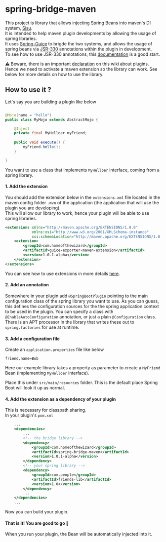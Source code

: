 ﻿# spring-bridge-maven

This project is library that allows injecting Spring Beans into maven's DI system, [Sisu](https://eclipse.dev/sisu/).   
It is intended to help maven plugin developments by allowing the usage of spring libraries.  
It uses [Spring-Guice](https://github.com/spring-projects/spring-guice) to brigde the two systems, and allows the usage of spring beans via [JSR-330](https://maven.apache.org/maven-jsr330.html) annotations within the plugin in development.   
To see how to use JSR-330 annotations, this [documentation](https://eclipse-sisu.github.io/sisu-project/plexus/index.html) is a good start.  
  
:warning: Beware, there is an important [declaration](https://eclipse-sisu.github.io/sisu-project/plexus/index.html#custombinding) on this wiki about plugins. Hence we need to activate a maven extension so the library can work. See below for more details on how to use the library.  

## How to use it ?

Let's say you are building a plugin like below
```java

@Mojo(name = "hello")
public class MyMojo extends AbstractMojo {

    @Inject
    private final MyHelloer myFriend;
    
    public void execute() {
        myFriend.hello();
    }

}
```

You want to use a class that implements `MyHelloer` interface, coming from a spring library.

#### 1. Add the extension
You should add the extension below in the `extensions.xml` file located in the maven config folder `.mvn` of the application (the application that will use the plugin you are developing).  
This will allow our library to work, hence your plugin will be able to use spring libraries.
```xml
<extensions xmlns="http://maven.apache.org/EXTENSIONS/1.0.0"
            xmlns:xsi="http://www.w3.org/2001/XMLSchema-instance"
            xsi:schemaLocation="http://maven.apache.org/EXTENSIONS/1.0.0 http://maven.apache.org/xsd/core-extensions-1.0.0.xsd">
    <extension>
        <groupId>com.homeofthewizard</groupId>
        <artifactId>guice-exporter-maven-extension</artifactId>
        <version>1.0.1-alpha</version>
    </extension>
</extensions>
```
You can see how to use extensions in more details [here](https://maven.apache.org/guides/mini/guide-using-extensions.html).  
  
#### 2. Add an annotation
Somewhere in your plugin add `@SpringBootPlugin` pointing to the main configuration class of the spring library you want to use. As you can guess, this defines the configuration sources for the the spring application context to be used in the plugin. You can specify a class with `@EnableAutoConfiguration` annotation, or just a plain `@Configuration` class. There is an APT processor in the library that writes these out to `spring.factories` for use at runtime.

#### 3. Add a configuration file

Create an `application.properties` file like below
```properties
friend.name=Bob
```
Here our example library takes a property as parameter to create a `MyFriend` Bean (implementing `MyHelloer` interface).  

Place this under `src/main/resources` folder. This is the default place Spring Boot will look it up as normal.

#### 4. Add the extension as a dependency of your plugin
This is necessary for classpath sharing.  
In your plugin's `pom.xml`  
```xml
    ...
    <dependencies>
        ...
        <!-- the bridge library -->
        <dependency>
            <groupId>com.homeofthewizard</groupId>
            <artifactId>spring-bridge-maven</artifactId>
            <version>1.0.1-alpha</version>
        </dependency>
        <!-- your spring library -->
        <dependency>
            <groupId>com.people</groupId>
            <artifactId>friends-lib</artifactId>
            <version>1.0</version>
        </dependency>
        ...
    </dependencies>
    ...
```
Now you can build your plugin.

#### **That is it!** You are good to go :rocket:   
When you run your plugin, the Bean will be automatically injected into it.  
